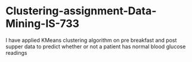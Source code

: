 # Clustering-assignment-Data-Mining-IS-733
 I have applied KMeans clustering algorithm on pre breakfast and post supper data to predict whether or not a patient has normal blood glucose readings
